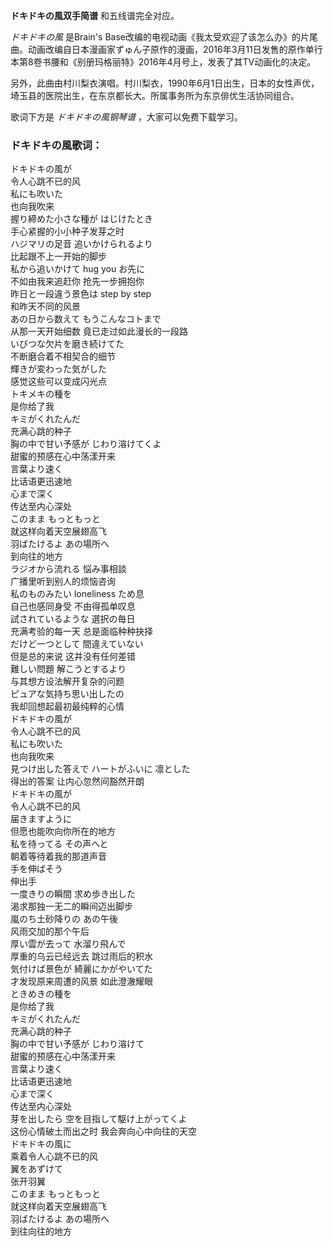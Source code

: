 

**ドキドキの風双手简谱** 和五线谱完全对应。

_ドキドキの風_ 是Brain's
Base改编的电视动画《我太受欢迎了该怎么办》的片尾曲。动画改编自日本漫画家ずゅん子原作的漫画，2016年3月11日发售的原作单行本第8卷书腰和《别册玛格丽特》2016年4月号上，发表了其TV动画化的决定。

另外，此曲由村川梨衣演唱。村川梨衣，1990年6月1日出生，日本的女性声优，埼玉县的医院出生，在东京都长大。所属事务所为东京俳优生活协同组合。

歌词下方是 _ドキドキの風钢琴谱_ ，大家可以免费下载学习。

### ドキドキの風歌词：

ドキドキの風が  
令人心跳不已的风  
私にも吹いた  
也向我吹来  
握り締めた小さな種が はじけたとき  
手心紧握的小小种子发芽之时  
ハジマリの足音 追いかけられるより  
比起跟不上一开始的脚步  
私から追いかけて hug you お先に  
不如由我来追赶你 抢先一步拥抱你  
昨日と一段違う景色は step by step  
和昨天不同的风景  
あの日から数えて もうこんなコトまで  
从那一天开始细数 竟已走过如此漫长的一段路  
いびつな欠片を磨き続けてた  
不断磨合着不相契合的细节  
輝きが変わった気がした  
感觉这些可以变成闪光点  
トキメキの種を  
是你给了我  
キミがくれたんだ  
充满心跳的种子  
胸の中で甘い予感が じわり溶けてくよ  
甜蜜的预感在心中荡漾开来  
言葉より速く  
比话语更迅速地  
心まで深く  
传达至内心深处  
このまま もっともっと  
就这样向着天空展翅高飞  
羽ばたけるよ あの場所へ  
到向往的地方  
ラジオから流れる 悩み事相談  
广播里听到别人的烦恼咨询  
私のものみたい loneliness ため息  
自己也感同身受 不由得孤单叹息  
試されているような 選択の毎日  
充满考验的每一天 总是面临种种抉择  
だけど一つとして 間違えていない  
但是总的来说 这并没有任何差错  
難しい問題 解こうとするより  
与其想方设法解开复杂的问题  
ピュアな気持ち思い出したの  
我却回想起最初最纯粹的心情  
ドキドキの風が  
令人心跳不已的风  
私にも吹いた  
也向我吹来  
見つけ出した答えで ハートがふいに 凛とした  
得出的答案 让内心忽然间豁然开朗  
ドキドキの風が  
令人心跳不已的风  
届きますように  
但愿也能吹向你所在的地方  
私を待ってる その声へと  
朝着等待着我的那道声音  
手を伸ばそう  
伸出手  
一度きりの瞬間 求め歩き出した  
渴求那独一无二的瞬间迈出脚步  
嵐のち土砂降りの あの午後  
风雨交加的那个午后  
厚い雲が去って 水溜り飛んで  
厚重的乌云已经远去 跳过雨后的积水  
気付けば景色が 綺麗にかがやいてた  
才发现原来周遭的风景 如此澄澈耀眼  
ときめきの種を  
是你给了我  
キミがくれたんだ  
充满心跳的种子  
胸の中で甘い予感が じわり溶けて  
甜蜜的预感在心中荡漾开来  
言葉より速く  
比话语更迅速地  
心まで深く  
传达至内心深处  
芽を出したら 空を目指して駆け上がってくよ  
这份心情破土而出之时 我会奔向心中向往的天空  
ドキドキの風に  
乘着令人心跳不已的风  
翼をあずけて  
张开羽翼  
このまま もっともっと  
就这样向着天空展翅高飞  
羽ばたけるよ あの場所へ  
到往向往的地方

